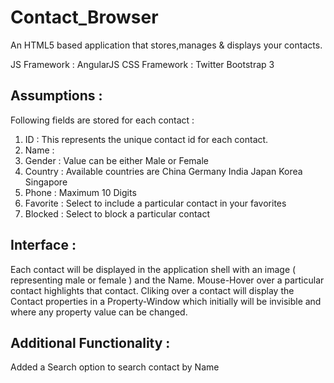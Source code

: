 Contact_Browser
===============
An HTML5 based application that stores,manages & displays your contacts.

JS Framework  : AngularJS
CSS Framework : Twitter Bootstrap 3

Assumptions : 
----------------------------------------------------------------------
Following fields are stored for each contact : 

1. ID : This represents the unique contact id for each contact.
2. Name : 
3. Gender : Value can be either Male or Female
4. Country : Available countries are 
       China
       Germany
       India
       Japan
       Korea
       Singapore
5. Phone : Maximum 10 Digits
6. Favorite :  Select to include a particular contact in your favorites
7. Blocked : Select to block a particular contact


Interface :
-----------------------------------------------------------------------

Each contact will be displayed in the application shell with an image ( representing male or female )
and the Name. Mouse-Hover over a particular contact highlights that contact. Cliking over a contact will
display the Contact properties in a Property-Window which initially will be invisible
and where any property value can be changed.

Additional Functionality :
----------------------------------------------------------------------
Added a Search option to search contact by Name
